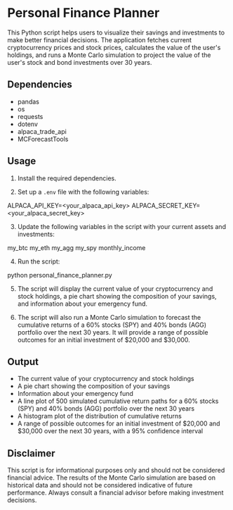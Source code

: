 # Personal Finance Planner

This Python script helps users to visualize their savings and investments to make better financial decisions. The application fetches current cryptocurrency prices and stock prices, calculates the value of the user's holdings, and runs a Monte Carlo simulation to project the value of the user's stock and bond investments over 30 years.

## Dependencies

- pandas
- os
- requests
- dotenv
- alpaca_trade_api
- MCForecastTools

## Usage

1. Install the required dependencies.

2. Set up a `.env` file with the following variables:

ALPACA_API_KEY=<your_alpaca_api_key>
ALPACA_SECRET_KEY=<your_alpaca_secret_key>

3. Update the following variables in the script with your current assets and investments:

my_btc
my_eth
my_agg
my_spy
monthly_income

4. Run the script:

python personal_finance_planner.py

5. The script will display the current value of your cryptocurrency and stock holdings, a pie chart showing the composition of your savings, and information about your emergency fund.

6. The script will also run a Monte Carlo simulation to forecast the cumulative returns of a 60% stocks (SPY) and 40% bonds (AGG) portfolio over the next 30 years. It will provide a range of possible outcomes for an initial investment of $20,000 and $30,000.

## Output

- The current value of your cryptocurrency and stock holdings
- A pie chart showing the composition of your savings
- Information about your emergency fund
- A line plot of 500 simulated cumulative return paths for a 60% stocks (SPY) and 40% bonds (AGG) portfolio over the next 30 years
- A histogram plot of the distribution of cumulative returns
- A range of possible outcomes for an initial investment of $20,000 and $30,000 over the next 30 years, with a 95% confidence interval

## Disclaimer

This script is for informational purposes only and should not be considered financial advice. The results of the Monte Carlo simulation are based on historical data and should not be considered indicative of future performance. Always consult a financial advisor before making investment decisions.
